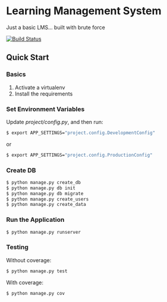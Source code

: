 # Learning Management System

Just a basic LMS... built with brute force

[![Build Status](https://travis-ci.org/realpython/lms.svg?branch=master)](https://travis-ci.org/realpython/lms)

## Quick Start

### Basics

1. Activate a virtualenv
1. Install the requirements

### Set Environment Variables

Update *project/config.py*, and then run:

```sh
$ export APP_SETTINGS="project.config.DevelopmentConfig"
```

or

```sh
$ export APP_SETTINGS="project.config.ProductionConfig"
```

### Create DB

```sh
$ python manage.py create_db
$ python manage.py db init
$ python manage.py db migrate
$ python manage.py create_users
$ python manage.py create_data
```

### Run the Application

```sh
$ python manage.py runserver
```

### Testing

Without coverage:

```sh
$ python manage.py test
```

With coverage:

```sh
$ python manage.py cov
```
